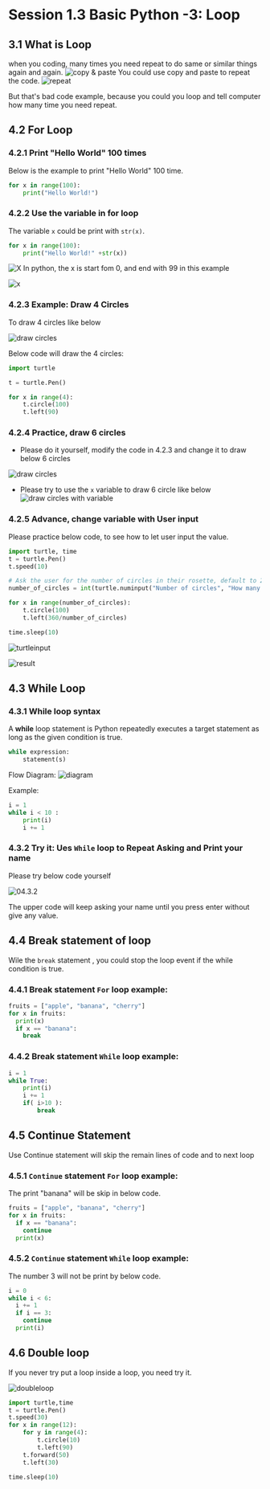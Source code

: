 # Session 1.3 Basic Python -3: Loop

## 3.1 What is Loop

when you coding, many times you need repeat to do same or similar things again and again.
![copy & paste](../python/2_LearnPython/04.1_copypaste.png)
You could use copy and paste to repeat the code.
![repeat](../python/2_LearnPython/04.1_repeate.png)

But that's bad code example, because you could you loop and tell computer how many time you need repeat.

## 4.2 For Loop

### 4.2.1 Print "Hello World" 100 times

Below is the example to print "Hello World" 100 time.

```python
for x in range(100):
    print("Hello World!")
```

### 4.2.2 Use the variable in for loop

The variable `x` could be print with `str(x)`.

```python
for x in range(100):
    print("Hello World!" +str(x))
```

![X](../python/2_LearnPython/04.2_forloop_variable.png)
In python, the x is start fom 0, and end with 99 in this example

![x](../python/2_LearnPython/04.2_x.png)

### 4.2.3 Example: Draw 4 Circles

To draw 4 circles like below

![draw circles](../python/2_LearnPython/04.2.3_drawcircles.png)

Below code will draw the 4 circles:

```python
import turtle

t = turtle.Pen()

for x in range(4):
    t.circle(100)
    t.left(90)

```

### 4.2.4 Practice, draw 6  circles

- Please do it yourself, modify the code in 4.2.3 and change it to draw below 6 circles

![draw circles](../python/2_LearnPython/04.2.4_drawcircles.png)

- Please try to use the `x` variable to draw 6 circle like below
![draw circles with variable](../python/2_LearnPython/04.2.4_drawCircleswithVariableChange.png)

### 4.2.5 Advance, change variable with User input

Please practice below code, to see how to let user input the value.

```python
import turtle, time
t = turtle.Pen()
t.speed(10)

# Ask the user for the number of circles in their rosette, default to 20
number_of_circles = int(turtle.numinput("Number of circles", "How many circles in your rosette?", 20))

for x in range(number_of_circles):
    t.circle(100)
    t.left(360/number_of_circles)

time.sleep(10)

```

![turtleinput](../python/2_LearnPython/04.2.5_tutule_input.png)

![result](../python/2_LearnPython/04.2.5_circles.png)

## 4.3 While Loop

### 4.3.1 While loop syntax

A **while** loop statement is Python repeatedly executes  a target statement as long as the given condition is true.

```python
while expression:
    statement(s)
```

Flow Diagram:
![diagram](https://www.tutorialspoint.com/python/images/python_while_loop.jpg)

Example:

```python
i = 1
while i < 10 :
    print(i)
    i += 1
```

### 4.3.2 Try it: Ues `While` loop to Repeat Asking and Print your name

Please try below code yourself

![04.3.2](../python/2_LearnPython/04.3.2_code.png)

The upper code will keep asking your name until you press enter without give any value.

## 4.4 Break statement of loop

Wile the `break` statement , you could stop the loop event if the while condition is true.

### 4.4.1 Break statement `For` loop example:

```python
fruits = ["apple", "banana", "cherry"]
for x in fruits:
  print(x)
  if x == "banana":
    break

```

### 4.4.2 Break statement `While` loop example:

```python
i = 1
while True:
    print(i)
    i += 1
    if( i>10 ):
        break
```

## 4.5 Continue Statement

Use Continue statement will skip the remain lines of code and to next loop

### 4.5.1 `Continue` statement `For` loop example:

The print "banana" will be skip in below code.

```python
fruits = ["apple", "banana", "cherry"]
for x in fruits:
  if x == "banana":
    continue
  print(x)
```

### 4.5.2 `Continue` statement `While` loop example:

The number 3 will not be print by below code.

```python
i = 0
while i < 6:
  i += 1
  if i == 3:
    continue
  print(i)
```

## 4.6 Double loop

If you never try put a loop inside a loop, you need try it.

![doubleloop](../python/2_LearnPython/04.6_double_loop.png)

```python
import turtle,time
t = turtle.Pen()
t.speed(30)
for x in range(12):
    for y in range(4):
        t.circle(10)
        t.left(90)
    t.forward(50)
    t.left(30)

time.sleep(10)

```
